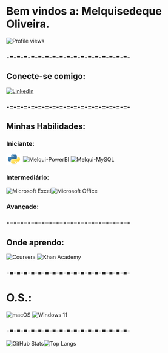 # Bem vindos a: Melquisedeque Oliveira.
![Profile views](https://gpvc.arturio.dev/[melquisedeque3])

### -=-=-=-=-=-=-=-=-=-=-=-=-=-=-=-=-=-

## Conecte-se comigo:
[![LinkedIn](https://img.shields.io/badge/LinkedIn-000?style=for-the-badge&logo=linkedin&logoColor=230080)](https://www.linkedin.com/in/https://www.linkedin.com/in/melquisedeque-oliveira-santos-825b88120/)

### -=-=-=-=-=-=-=-=-=-=-=-=-=-=-=-=-=-

## Minhas Habilidades:
### Iniciante:

  <img align="center" alt="Melqui-Python" height="30" width="40" src="https://raw.githubusercontent.com/devicons/devicon/master/icons/python/python-original.svg">
  <img align="center" alt="Melqui-PowerBI" height="30" width="30" src="https://e7.pngegg.com/pngimages/252/727/png-clipart-power-bi-business-intelligence-microsoft-analytics-microsoft-text-rectangle.png">
  <img align="center" alt="Melqui-MySQL" height="30" width="40" src="https://cdn.jsdelivr.net/gh/devicons/devicon/icons/mysql/mysql-original-wordmark.svg">
  

### Intermediário:

![Microsoft Excel](https://img.shields.io/badge/Microsoft_Excel-217346?style=for-the-badge&logo=microsoft-excel&logoColor=white)![Microsoft Office](https://img.shields.io/badge/Microsoft_Office-D83B01?style=for-the-badge&logo=microsoft-office&logoColor=white)

### Avançado:

### -=-=-=-=-=-=-=-=-=-=-=-=-=-=-=-=-=-

## Onde aprendo:
![Coursera](https://img.shields.io/badge/Coursera-%230056D2.svg?style=for-the-badge&logo=Coursera&logoColor=white)
![Khan Academy](https://img.shields.io/badge/KhanAcademy-%2314BF96.svg?style=for-the-badge&logo=KhanAcademy&logoColor=white)

### -=-=-=-=-=-=-=-=-=-=-=-=-=-=-=-=-=-

# O.S.:
![macOS](https://img.shields.io/badge/mac%20os-000000?style=for-the-badge&logo=macos&logoColor=F0F0F0)
![Windows 11](https://img.shields.io/badge/Windows%2011-%230079d5.svg?style=for-the-badge&logo=Windows%2011&logoColor=white)

### -=-=-=-=-=-=-=-=-=-=-=-=-=-=-=-=-=-

![GitHub Stats](https://github-readme-stats.vercel.app/api?username=melquisedeque3&theme=transparent&bg_color=000&border_color=30A3DC&show_icons=true&icon_color=30A3DC&title_color=FF4500&text_color=FFF)![Top Langs](https://github-readme-stats-git-masterrstaa-rickstaa.vercel.app/api/top-langs/?username=melquisedeque3&layout=compact&bg_color=000&border_color=30A3DC&title_color=FF4500&text_color=FFF)
